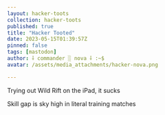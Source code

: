 ```yaml
---
layout: hacker-toots
collection: hacker-toots
published: true
title: "Hacker Tooted"
date: 2023-05-15T01:39:57Z
pinned: false
tags: [mastodon]
author: ⸸ commander ░ nova ⸸ :~$
avatar: /assets/media_attachments/hacker-nova.png

---
```


<p>Trying out Wild Rift on the iPad, it sucks</p><p>Skill gap is sky high in literal training matches</p>


